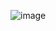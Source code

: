 ![image](https://user-images.githubusercontent.com/28903689/27655588-94429d02-5c4e-11e7-97a8-37690c022cf5.png)
